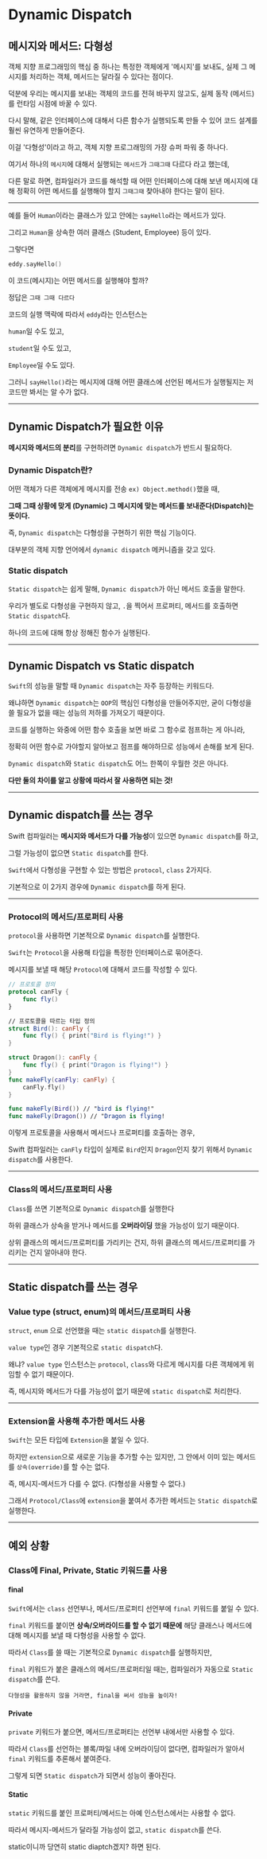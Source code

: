 # Dynamic Dispatch

## 메시지와 메서드: 다형성
객체 지향 프로그래밍의 핵심 중 하나는 특정한 객체에게 '메시지'를 보내도, 실제 그 메시지를 처리하는 객체, 메서드는 달라질 수 있다는 점이다.

덕분에 우리는 메시지를 보내는 객체의 코드를 전혀 바꾸지 않고도, 실제 동작 (메서드)를 런타임 시점에 바꿀 수 있다.

다시 말해, 같은 인터페이스에 대해서 다른 함수가 실행되도록 만들 수 있어 코드 설계를 훨씬 유연하게 만들어준다.

이걸 '다형성'이라고 하고, 객체 지향 프로그래밍의 가장 슈퍼 파워 중 하나다.

여기서 하나의 `메시지`에 대해서 실행되는 `메서드`가 `그때그때` 다르다 라고 했는데,

다른 말로 하면, 컴파일러가 코드를 해석할 때
어떤 인터페이스에 대해 보낸 메시지에 대해 정확히 어떤 메서드를 실행해야 할지 `그때그때` 찾아내야 한다는 말이 된다.

***

예를 들어 `Human`이라는 클래스가 있고 안에는 `sayHello`라는 메서드가 있다.

그리고 `Human`을 상속한 여러 클래스 (Student, Employee) 등이 있다.

그렇다면
```swift
eddy.sayHello()
```
이 코드(메시지)는 어떤 메서드를 실행해야 할까?

정답은 `그때 그때 다르다`

코드의 실행 맥락에 따라서 `eddy`라는 인스턴스는

`human`일 수도 있고,

`student`일 수도 있고,

`Employee`일 수도 있다.

그러니 `sayHello()`라는 메시지에 대해 어떤 클래스에 선언된 메서드가 실행될지는 저 코드만 봐서는 알 수가 없다.

***

## Dynamic Dispatch가 필요한 이유

**메시지와 메서드의 분리**를 구현하려면 `Dynamic dispatch`가 반드시 필요하다.

### Dynamic Dispatch란?
어떤 객체가 다른 객체에게 메시지를 전송 `ex) Object.method()`했을 때,

**그때 그때 상황에 맞게 (Dynamic) 그 메시지에 맞는 메서드를 보내준다(Dispatch)는 뜻이다.**

즉, `Dynamic dispatch`는 다형성을 구현하기 위한 핵심 기능이다.

대부분의 객체 지향 언어에서 `dynamic dispatch` 메커니즘을 갖고 있다.

### Static dispatch

`Static dispatch`는 쉽게 말해, `Dynamic dispatch`가 아닌 메서드 호출을 말한다.

우리가 별도로 다형성을 구현하지 않고, `.`을 찍어서 프로퍼티, 메서드를 호출하면 `Static dispatch`다.

하나의 코드에 대해 항상 정해진 함수가 실행된다.

***

##  Dynamic Dispatch vs Static dispatch

`Swift`의 성능을 말할 때 `Dynamic dispatch`는 자주 등장하는 키워드다.

왜냐하면 `Dynamic dispatch`는 `OOP`의 핵심인 다형성을 만들어주지만, 굳이 다형성을 쓸 필요가 없을 때는 성능의 저하를 가져오기 때문이다.

코드를 실행하는 와중에 어떤 함수 호출을 보면 바로 그 함수로 점프하는 게 아니라,

정확히 어떤 함수로 가야할지 알아보고 점프를 해야하므로 성능에서 손해를 보게 된다.

`Dynamic dispatch`와 `Static dispatch`도 어느 한쪽이 우월한 것은 아니다.

**다만 둘의 차이를 알고 상황에 따라서 잘 사용하면 되는 것!**

***

## Dynamic dispatch를 쓰는 경우

Swift 컴파일러는 **메시지와 메서드가 다를 가능성**이 있으면 `Dynamic dispatch`를 하고,

그럴 가능성이 없으면 `Static dispatch`를 한다.

`Swift`에서 다형성을 구현할 수 있는 방법은 `protocol`, `class` 2가지다.

기본적으로 이 2가지 경우에 `Dynamic dispatch`를 하게 된다.

***

### Protocol의 메서드/프로퍼티 사용

`protocol`을 사용하면 기본적으로 `Dynamic dispatch`를 실행한다.

`Swift`는 `Protocol`을 사용해 타입을 특정한 인터페이스로 묶어준다.

메시지를 보낼 때 해당 `Protocol`에 대해서 코드를 작성할 수 있다.

```swift
// 프로토콜 정의
protocol canFly {
	func fly()
}

// 프로토콜을 따르는 타입 정의
struct Bird(): canFly {
	func fly() { print("Bird is flying!") }
}

struct Dragon(): canFly {
	func fly() { print("Dragon is flying!") }
}
func makeFly(canFly: canFly) {
	canFly.fly()
}

func makeFly(Bird()) // "bird is flying!"
func makeFly(Dragon()) // "Dragon is flying!
```

이렇게 프로토콜을 사용해서 메서드나 프로퍼티를 호출하는 경우,

Swift 컴파일러는 `canFly` 타입이 실제로 `Bird`인지 `Dragon`인지 찾기 위해서 `Dynamic dispatch`를 사용한다.

***

### Class의 메서드/프로퍼티 사용

`Class`를 쓰면 기본적으로 `Dynamic dispatch`를 실행한다

하위 클래스가 상속을 받거나 메서드를 **오버라이딩** 했을 가능성이 있기 때문이다.

상위 클래스의 메서드/프로퍼티를 가리키는 건지, 하위 클래스의 메서드/프로퍼티를 가리키는 건지 알아내야 한다.

***

## Static dispatch를 쓰는 경우

### Value type (struct, enum)의 메서드/프로퍼티 사용

`struct`, `enum` 으로 선언했을 때는 `static dispatch`를 실행한다.

`value type`인 경우 기본적으로 `static dispatch`다.

왜냐? `value type` 인스턴스는 `protocol`, `class`와 다르게 메시지를 다른 객체에게 위임할 수 없기 때문이다.

즉, 메시지와 메서드가 다를 가능성이 없기 때문에 `static dispatch`로 처리한다.

***

### Extension을 사용해 추가한 메서드 사용

`Swift`는 모든 타입에 `Extension`을 붙일 수 있다.

하지만 `extension`으로 새로운 기능을 추가할 수는 있지만, 그 안에서 이미 있는 메서드를 `상속(override)`를 할 수는 없다.

즉, 메시지-메서드가 다를 수 없다. (다형성을 사용할 수 없다.)

그래서 `Protocol/Class`에 `extension`을 붙여서 추가한 메서드는 `Static dispatch`로 실행한다.

***

## 예외 상황

### Class에 Final, Private, Static 키워드를 사용

#### final
`Swift`에서는 `class` 선언부나, 메서드/프로퍼티 선언부에 `final` 키워드를 붙일 수 있다.

`final` 키워드를 붙이면 **상속/오버라이드를 할 수 없기 때문에** 해당 클래스나 메서드에 대해 메시지를 보낼 때 다형성을 사용할 수 없다.

따라서 `Class`를 쓸 때는 기본적으로 `Dynamic dispatch`를 실행하지만,

`final` 키워드가 붙은 클래스의 메서드/프로퍼티일 때는, 컴파일러가 자동으로 `Static dispatch`를 쓴다.

```
다형성을 활용하지 않을 거라면, final을 써서 성능을 높이자!
```

#### Private
`private` 키워드가 붙으면, 메서드/프로퍼티는 선언부 내에서만 사용할 수 있다.

따라서 `Class`를 선언하는 블록/파일 내에 오버라이딩이 없다면, 컴파일러가 알아서 `final` 키워드를 추론해서 붙여준다.

그렇게 되면 `Static dispatch`가 되면서 성능이 좋아진다.

#### Static
`static` 키워드를 붙인 프로퍼티/메서드는 아예 인스턴스에서는 사용할 수 없다.

따라서 메시지-메서드가 달라질 가능성이 없고, `static dispatch`를 쓴다.

static이니까 당연히 static diaptch겠지? 하면 된다.
